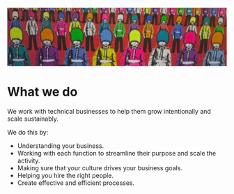 ![guards](img/banner.jpg)
# What we do

We work with technical businesses to help them grow intentionally and scale sustainably.

We do this by:

- Understanding your business.
- Working with each function to streamline their purpose and scale the activity.
- Making sure that your culture drives your business goals.
- Helping you hire the right people.
- Create effective and efficient processes.


